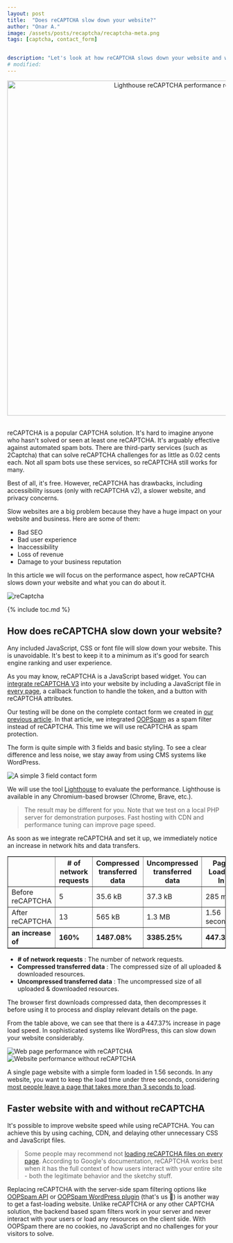 ```yaml
---
layout: post
title:  "Does reCAPTCHA slow down your website?"
author: "Onar A."
image: /assets/posts/recaptcha/recaptcha-meta.png
tags: [captcha, contact_form]


description: "Let's look at how reCAPTCHA slows down your website and what you can do about it. Performance Analyses & Alternatives"
# modified: 
---
```

<center>
<img loading="lazy"  width="772" alt="Lighthouse reCAPTCHA performance results" src="/blog/assets/posts/recaptcha/recaptcha-header.webp">
</center>
<br/>

reCAPTCHA is a popular CAPTCHA solution. It's hard to imagine anyone who hasn't solved or seen at least one reCAPTCHA. It's arguably effective against automated spam bots. There are third-party services (such as 2Captcha) that can solve reCAPTCHA challenges for as little as 0.02 cents each. Not all spam bots use these services, so reCAPTCHA still works for many.

Best of all, it's free. However, reCAPTCHA has drawbacks, including accessibility issues (only with reCAPTCHA v2), a slower website, and privacy concerns.

Slow websites are a big problem because they have a huge impact on your website and business. Here are some of them:

- Bad SEO
- Bad user experience
- Inaccessibility
- Loss of revenue
- Damage to your business reputation

In this article we will focus on the performance aspect, how reCAPTCHA slows down your website and what you can do about it.

![reCaptcha](/blog/assets/posts/recaptcha/reCaptcha.png "reCaptcha")

{% include toc.md %}

## How does reCAPTCHA slow down your website?

Any included JavaScript, CSS or font file will slow down your website. This is unavoidable. It's best to keep it to a minimum as it's good for search engine ranking and user experience. 

As you may know, reCAPTCHA is a JavaScript based widget. You can [integrate reCAPTCHA V3](https://developers.google.com/recaptcha/docs/v3) into your website by including a JavaScript file in [every page](https://www.oopspam.com/blog/loading-recaptcha), a callback function to handle the token, and a button with reCAPTCHA attributes.

Our testing will be done on the complete contact form we created in [our previous article](https://www.oopspam.com/blog/contact-form-with-PHP). In that article, we integrated [OOPSpam](https://www.oopspam.com/) as a spam filter instead of reCAPTCHA. This time we will use reCAPTCHA as spam protection.

The form is quite simple with 3 fields and basic styling. To see a clear difference and less noise, we stay away from using CMS systems like WordPress.

![A simple 3 field contact form](/blog/assets/posts/recaptcha/cf.png "A simple 3 field contact form")

We will use the tool [Lighthouse](https://web.dev/performance-scoring/) to evaluate the performance. Lighthouse is available in any Chromium-based browser (Chrome, Brave, etc.).

> The result may be different for you. Note that we test on a local PHP server for demonstration purposes. Fast hosting with CDN and performance tuning can improve page speed.

As soon as we integrate reCAPTCHA and set it up, we immediately notice an increase in network hits and data transfers.

<table border="1" cellpadding="6" cellspacing="0">
  <thead>
    <tr>
      <th>&nbsp;</th>
      <th># of network requests</th>
      <th>Compressed transferred data</th>
      <th>Uncompressed transferred data</th>
      <th>Page Loaded In</th>
    </tr>
  </thead>
  <tbody>
    <tr>
      <td>Before reCAPTCHA</td>
      <td>5</td>
      <td>35.6 kB</td>
      <td>37.3 kB</td>
      <td>285 ms</td>
    </tr>
    <tr>
      <td>After reCAPTCHA</td>
      <td>13</td>
      <td>565 kB</td>
      <td>1.3 MB</td>
      <td>1.56 seconds</td>
    </tr>
    <tr>
      <td><strong>an increase of</strong></td>
      <td><strong>160%</strong></td>
      <td><strong>1487.08%</strong></td>
      <td><strong>3385.25%</strong></td>
      <td><strong>447.37%</strong></td>
    </tr>
  </tbody>
</table>

- **# of network requests** : The number of network requests.
- **Compressed transferred data** : The compressed size of all uploaded & downloaded resources.
- **Uncompressed transferred data** : The uncompressed size of all uploaded & downloaded resources.

The browser first downloads compressed data, then decompresses it before using it to process and display relevant details on the page. 

From the table above, we can see that there is a 447.37% increase in page load speed. In sophisticated systems like WordPress, this can slow down your website considerably. 

![Web page performance with reCAPTCHA](/blog/assets/posts/recaptcha/page-with-reCaptcha.png "Web page performance with reCAPTCHA")
![Website performance without reCAPTCHA](/blog/assets/posts/recaptcha/page-without-reCaptcha.png "Website performance without reCAPTCHA")

A single page website with a simple form loaded in 1.56 seconds. In any website, you want to keep the load time under three seconds, considering [most people leave a page that takes more than 3 seconds to load](https://about.fb.com/news/2017/08/news-feed-fyi-showing-you-stories-that-link-to-faster-loading-webpages/).

## Faster website with and without reCAPTCHA

It's possible to improve website speed while using reCAPTCHA. You can achieve this by using caching, CDN, and delaying other unnecessary CSS and JavaScript files.

> Some people may recommend not [loading reCAPTCHA files on every page](https://www.oopspam.com/blog/loading-recaptcha). According to Google's documentation, reCAPTCHA works best when it has the full context of how users interact with your entire site - both the legitimate behavior and the sketchy stuff.

Replacing reCAPTCHA with the server-side spam filtering options like [OOPSpam API](https://www.oopspam.com/) or [OOPSpam WordPress plugin](https://wordpress.org/plugins/oopspam-anti-spam/) (that's us 👋) is another way to get a fast-loading website. Unlike reCAPTCHA or any other CAPTCHA solution, the backend based spam filters work in your server and never interact with your users or load any resources on the client side. With OOPSpam there are no cookies, no JavaScript and no challenges for your visitors to solve.